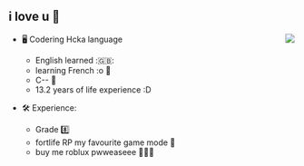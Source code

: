 

i love u 💜
---

<a href="https://discord.com/users/173617721102041090">
  <img src="https://lanyard-profile-readme.vercel.app/api/173617721102041090?hideTimestamp=true&idleMessage=sleep/relax time :D <3" align="right" />
</a>

- 🖥️ Codering Hcka language
  - English learned :🇬🇧:
  - learning French :o 🥖
  - C-- 💫
  - 13.2 years of life experience :D 

- 🛠 Experience:
  - Grade 8️⃣
  - fortlife RP my favourite game mode 🔫
  - buy me roblux pwweaseee 🥺🥺🥺
